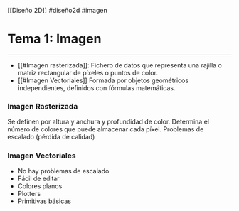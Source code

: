 [[Diseño 2D]] #diseño2d #imagen

# Tema 1: Imagen
---
* [[#Imagen rasterizada]]: 
	Fichero de datos que representa una rajilla o matriz rectangular de píxeles o puntos de color. 
* [[#Imagen Vectoriales]]
	Formada por objetos geométricos independientes, definidos con fórmulas matemáticas. 

### Imagen Rasterizada
Se definen por altura y anchura y profundidad de color. Determina el número de colores que puede almacenar cada píxel. 
Problemas de escalado (pérdida de calidad)

#####

### Imagen Vectoriales
* No hay problemas de escalado
* Fácil de editar
* Colores planos
* Plotters
* Primitivas básicas

